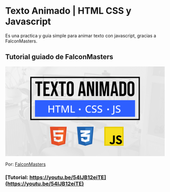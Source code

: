 # Texto Animado | HTML CSS y Javascript

Es una practica y guia simple para animar texto con javascript, gracias a FalconMasters.

## Tutorial guiado de FalconMasters

![Transforma tus Paginas Web con este Texto Animado | HTML CSS y Javascript](https://raw.githubusercontent.com/falconmasters/texto-animado/master/img/thumb.png)

Por: [FalconMasters](http://www.falconmasters.com)

### [Tutorial: https://youtu.be/54lJB12eiTE](https://youtu.be/54lJB12eiTE)
